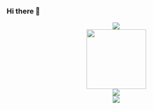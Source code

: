 ### Hi there 👋

<!--
**Eternal-Br/Eternal-Br** is a ✨ _special_ ✨ repository because its `README.md` (this file) appears on your GitHub profile.

Here are some ideas to get you started:

- 🔭 I’m currently working on ...
- 🌱 I’m currently learning ...
- 👯 I’m looking to collaborate on ...
- 🤔 I’m looking for help with ...
- 💬 Ask me about ...
- 📫 How to reach me: ...
- 😄 Pronouns: ...
- ⚡ Fun fact: ...
-->
<!-- 贪吃蛇代码贡献图 -->
<div align="center"><img src="https://cdn.jsdelivr.net/gh/sun0225SUN/sun0225SUN/contribution-snake/github-contribution-grid-snake.svg" /></div>

<!-- GitHub 统计卡片 -->
<div align="center"> <img height="137px" src="https://github-readme-stats.vercel.app/api?username=Eternal-Br&hide_title=true&hide_border=true&show_icons=trueline_height=21&text_color=000&icon_color=000&bg_color=0,ea6161,ffc64d,fffc4d,52fa5a&theme=graywhite" /> </div>

<!-- GitHub 使用语言统计 -->
<div align="center"> <img src="https://github-readme-stats.vercel.app/api/top-langs/?username=Eternal-Br&hide_title=true&hide_border=true&layout=compact&langs_count=6&text_color=000&icon_color=fff&bg_color=0,52fa5a,4dfcff,c64dff&theme=graywhite" /> </div>

<!-- just img -->
<div align="center"><img src="https://cdn.jsdelivr.net/gh/Eternal-Br/Eternal-Br/photos/icons.png" /></div>

